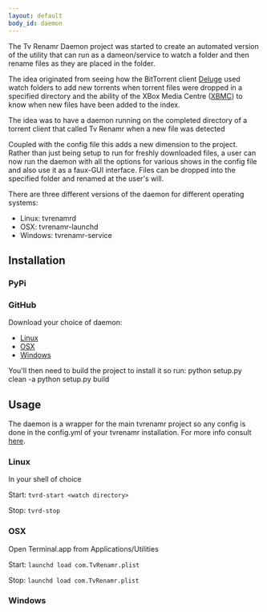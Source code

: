 ```yaml
---
layout: default
body_id: daemon
---
```


The Tv Renamr Daemon project was started to create an automated version of the utility that can run as a dameon/service to watch a folder and then rename files as they are placed in the folder.

The idea originated from seeing how the BitTorrent client [Deluge](http://deluge-torrent.org) used watch folders to add new torrents when torrent files were dropped in a specified directory and the ability of the XBox Media Centre ([XBMC](http://xbmc.org)) to know when new files have been added to the index.

The idea was to have a daemon running on the completed directory of a torrent client that called Tv Renamr when a new file was detected

Coupled with the config file this adds a new dimension to the project. Rather than just being setup to run for freshly downloaded files, a user can now run the daemon with all the options for various shows in the config file and also use it as a faux-GUI interface. Files can be dropped into the specified folder and renamed at the user's will.

There are three different versions of the daemon for different operating systems:

* Linux: tvrenamrd
* OSX: tvrenamr-launchd
* Windows: tvrenamr-service


## Installation
### PyPi


### GitHub
Download your choice of daemon:

* [Linux](http://github.com/ghickman/tvrenamrd)
* [OSX](http://github.com/ghickman/tvrenamr-launchd)
* [Windows](http://github.com/ghickman/tvrenamr-service)

You'll then need to build the project to install it so run:
    python setup.py clean -a
    python setup.py build

## Usage
The daemon is a wrapper for the main tvrenamr project so any config is done in the config.yml of your tvrenamr installation. For more info consult [here](/usage.html#config).

### Linux
In your shell of choice

Start: `tvrd-start <watch directory>`

Stop: `tvrd-stop`

### OSX
Open Terminal.app from Applications/Utilities

Start: `launchd load com.TvRenamr.plist`

Stop:  `launchd load com.TvRenamr.plist`

### Windows
